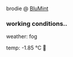 brodie @ [BluMint](https://www.linkedin.com/company/blumint-io/)

<!--weather_start-->
### working conditions..

weather: fog 

temp: -1.85 °C 🧥

<!--weather_end-->
